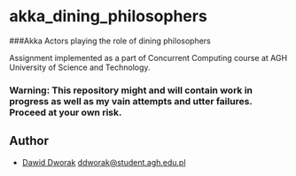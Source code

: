 # akka_dining_philosophers
###Akka Actors playing the role of dining philosophers

Assignment implemented as a part of Concurrent Computing course at AGH University of Science and Technology.

### Warning: This repository might and will contain work in progress as well as my vain attempts and utter failures. Proceed at your own risk.

## Author
* [Dawid Dworak](http://github.com/ddworak) ddworak@student.agh.edu.pl